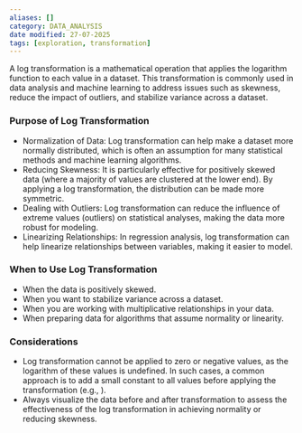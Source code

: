 ```yaml
---
aliases: []
category: DATA_ANALYSIS
date modified: 27-07-2025
tags: [exploration, transformation]
---
```

A log transformation is a mathematical operation that applies the logarithm function to each value in a dataset. This transformation is commonly used in data analysis and machine learning to address issues such as skewness, reduce the impact of outliers, and stabilize variance across a dataset.
### Purpose of Log Transformation
- Normalization of Data: Log transformation can help make a dataset more normally distributed, which is often an assumption for many statistical methods and machine learning algorithms.
- Reducing Skewness: It is particularly effective for positively skewed data (where a majority of values are clustered at the lower end). By applying a log transformation, the distribution can be made more symmetric.
- Dealing with Outliers: Log transformation can reduce the influence of extreme values (outliers) on statistical analyses, making the data more robust for modeling.
- Linearizing Relationships: In regression analysis, log transformation can help linearize relationships between variables, making it easier to model.
### When to Use Log Transformation

- When the data is positively skewed.
- When you want to stabilize variance across a dataset.
- When you are working with multiplicative relationships in your data.
- When preparing data for algorithms that assume normality or linearity.

### Considerations

- Log transformation cannot be applied to zero or negative values, as the logarithm of these values is undefined. In such cases, a common approach is to add a small constant to all values before applying the transformation (e.g., ).
- Always visualize the data before and after transformation to assess the effectiveness of the log transformation in achieving normality or reducing skewness.